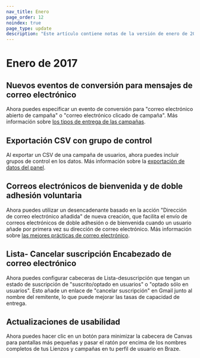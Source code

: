 ```yaml
---
nav_title: Enero
page_order: 12
noindex: true
page_type: update
description: "Este artículo contiene notas de la versión de enero de 2017."
---
```

# Enero de 2017

## Nuevos eventos de conversión para mensajes de correo electrónico

Ahora puedes especificar un evento de conversión para "correo electrónico abierto de campaña" o "correo electrónico clicado de campaña". Más información sobre [los tipos de entrega de las campañas]({{site.baseurl}}/user_guide/engagement_tools/campaigns/scheduling_and_organizing/delivery_types/).

## Exportación CSV con grupo de control
Al exportar un CSV de una campaña de usuarios, ahora puedes incluir grupos de control en los datos. Más información sobre la [exportación de datos del panel]({{site.baseurl}}/user_guide/data_and_analytics/export_braze_data/).

## Correos electrónicos de bienvenida y de doble adhesión voluntaria
Ahora puedes utilizar un desencadenante basado en la acción "Dirección de correo electrónico añadida" de nueva creación, que facilita el envío de correos electrónicos de doble adhesión o de bienvenida cuando un usuario añade por primera vez su dirección de correo electrónico. Más información sobre [las mejores prácticas de correo electrónico]({{site.baseurl}}/user_guide/message_building_by_channel/email/faq/).

## Lista- Cancelar suscripción Encabezado de correo electrónico
Ahora puedes configurar cabeceras de Lista-desuscripción que tengan un estado de suscripción de "suscrito/optado en usuarios" o "optado sólo en usuarios". Esto añade un enlace de "cancelar suscripción" en Gmail junto al nombre del remitente, lo que puede mejorar las tasas de capacidad de entrega.

## Actualizaciones de usabilidad
Ahora puedes hacer clic en un botón para minimizar la cabecera de Canvas para pantallas más pequeñas y pasar el ratón por encima de los nombres completos de tus Lienzos y campañas en tu perfil de usuario en Braze.



